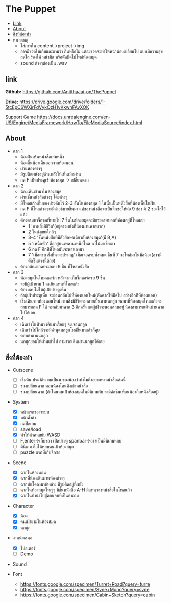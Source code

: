# The Puppet
* [Link](#link)
* [About](#about)
* [สิ่งที่ต้องทำ](#สิ่งที่ต้องทำ)
* หมายเหตุ
    * ใส่ภาพใน content->project->img
    * อาจมีขวดให้เก็บและถามว่า กินหรือไม่ แต่ล่ะขวดจะทำให้หน้าน้องเปลี่ยนไป แบบมีความสุข สดใส ร้องไห้ หน้ามืด หรือตัดมืดไปโพล่ห้องสมุด
    * sound ต่างๆต้องเป็น .wav
## link
**Github:** https://github.com/AnitthaJai-on/ThePuppet
 
**Drive:** https://drive.google.com/drive/folders/1-5tcEpC6WXjrFdVykOzH1vKkwnFAyXOK

Support Game
https://docs.unrealengine.com/en-US/Engine/MediaFramework/HowTo/FileMediaSource/index.html   

## About
* ฉาก 1
   * น้องฝันเห้นหนังสือเล่มหนึ่ง
   * น้องตื่นน้องเดินออกจากห้องนอน
   * ผ่านห้องต่างๆ
   * มีรูปติดผนังอยู่ด้านหลังให้เห็นเมื่อผ่าน 
   * กด F เปิดประตูเข้าห้องสมุด -> เปลี่ยนฉาก
* ฉาก 2
   * น้องเดินเข้ามาในห้องสมุด
   * ผ่านชั้นหนังสือต่างๆ โต๊ะต่างๆ
   * มีโหลแก้วเก็บของประดับไว้ 2-3 อันในห้องสมุด 1 ในนั้นเป็นหนังสือที่น้องเห็นในฝัน
   * กด F ที่โหลต่างๆจะมีคำอธิบายขึ้นมา แต่ของหนังสือจะเป็นจิ๊กซอให้ต่อ 9 ช่อง มี 2 ช่องใส่ไว้แล้ว
   * ต้องตามหาจิ๊กซอที่หายไป 7 ชิ้นในห้องสมุดจะมีกระดาษบอกที่ซ่อนอยู่ที่โหลเลย 
      * 1 'ภาพสิ่งมีชีวิต'(อยู่ตรงผนังที่น้องผ่านฉากแรก)
      * 2 ในถังขยะใกล้ๆ
      * 3-4 'ชั้นหนังสือที่มีตัวอักษรเดียวกับห้องสมุด'(มี B,A)
      * 5 'เหนือหัว' คืออยู่บนเพดานเหนือโหล หาไม้มาเขี่ยเอง
      * 6 กด F อีกทีที่โหลมันจะหล่นลงมา
      * 7 'เมื่อครบ สิ่งที่หาจะปรากฎ' เมื่อเจอครบทั้งหมด ชิ้นที่ 7 จะโพล่มาในมือน้อง(อาจมีคัดซีนตรงนี้ด้วย)
  * ต้องกลับมากดประกอบ 9 ชิ้น ที่โหลหนังสือ
* ฉาก 3
  * ห้องสมุดในโหมดดาร์ก หลังจากเก็บจิ๊กซอร์ครบ 9 ชิ้น
  * จะมีผู้เฝ้ายาม 1 คนยืนแทนที่โหลแก้ว
  * ต้องหลบไม่ให้ผู้เฝ้าประตูเห็น
  * ถ้าผู้เฝ้าประตูเห็น จะย้อนกลับไปที่ห้องนอนใหม่(ตัดฉากให้มืดไป สว่างอีกทีที่ห้องนอน)
  * เริ่มเดินจากห้องนอนใหม่ ภาพสิ่งมีชีวิตจะกลายเป็นภาพนกฮูก พอมาที่ห้องสมุดโหลแก้วจะสามารถกด F ได้ จะกลับมาฉาก 3 อีกครั้ง แต่ผู้เฝ้าจะนอนสลบอยู่ น้องสามารถเดินผ่านฉากไปได้เลย
* ฉาก 4
  * เดินเข้าในป่ามา เดินมาเรื่อยๆ จะเจอนกอูก
  * เดินเข้าไปใกล้ๆจะมีคำพูดนกฮูกโผล่ขึ้นมาแล้วก็คุย
  * ตอบคำถามนกฮูก
  * นกฮูกยอมให้ผ่านเข้าไป สามารถเดินผ่านนกฮูกได้เลย

## สิ่งที่ต้องทำ
* Cutscene
  * [ ] เริ่มต้น ประวัติความเป็นมาของน้องว่าทำไมถึงอยากหาหนังสือเล่มนี้
  * [ ] ช่วงเปลี่ยนฉาก ตอนน้องโดนดึงเข้าหนังสือ
  * [ ] ช่วงเปลี่ยนฉาก (ถ้าโดนคนเฝ้าห้องสมุดในมินิเกมจับ จะมีคัดซีนเพื่อนน้องถือหนังสืออยู่)
  
* System
  * [X] หน้าแรกของระบบ
  * [X] หน้าตั้งค่า
  * [X] กดปิดเกม
  * [ ] save/load
  * [X] ทำให้ตัวคนขยับ WASD
  * [ ] F,enter->เก็บของ เปิดประตู spanbar->อาจเป็นมินิเกมหลบ
  * [ ] มินิเกม คือให้หลบคนเฝ้าห้องสมุด
  * [ ] puzzle แรกที่เก็บจิ๊กซอ
  
* Scene
  * [X] ฉากในห้องนอน
  * [X] ฉากที่น้องเดินผ่านห้องต่างๆ
  * [ ] ฉากบันไดลงมาข้างล่าง มีรูปติดอยู่ที่ผนัง
  * [ ] ฉากในห้องสมุดใหญ่ๆ มีชั้นหนังสือ A-H มีแท่นวางหนังสือในโหลแก้ว
  * [X] ฉากในป่านำไปสู่ตอนจบที่เป็นคำถาม
  
* Character
  * [X] น้อง
  * [X] คนเฝ้ายามในห้องสมุด
  * [X] นกฮูก
  
* งานนำเสนอ
  * [X] โปสเตอร์
  * [ ]  Demo

* Sound


* Font
  * https://fonts.google.com/specimen/Turret+Road?query=turre
  * https://fonts.google.com/specimen/Syne+Mono?query=syne
  * https://fonts.google.com/specimen/Cabin+Sketch?query=cabin
